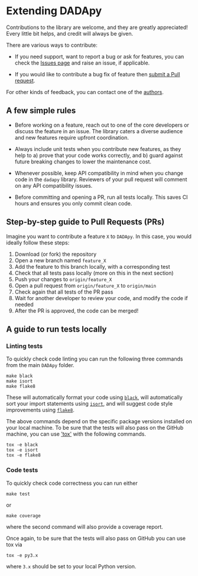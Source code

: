 # Extending DADApy

Contributions to the library are welcome, and they are greatly appreciated! Every little bit helps, and credit will always be given.

There are various ways to contribute:

- If you need support, want to report a bug or ask for features, you can check the [Issues page](https://github.com/sissa-data-science/DADApy/issues) and raise an issue, if applicable.

- If you would like to contribute a bug fix of feature then [submit a Pull request](https://github.com/sissa-data-science/DADApy/pulls).

For other kinds of feedback, you can contact one of the
[authors](https://github.com/sissa_data_science/dadapy/main/AUTHORS.md).


## A few simple rules

- Before working on a feature, reach out to one of the core developers or discuss the feature in an issue. The library caters a diverse audience and new features require upfront coordination.

- Always include unit tests when you contribute new features, as they help to a) prove that your code works correctly, and b) guard against future breaking changes to lower the maintenance cost.

- Whenever possible, keep API compatibility in mind when you change code in the `dadapy` library. Reviewers of your pull request will comment on any API compatibility issues.

- Before committing and opening a PR, run all tests locally. This saves CI hours and ensures you only commit clean code.

## Step-by-step guide to Pull Requests (PRs)

Imagine you want to contribute a feature `X` to `DADApy`.
In this case, you would ideally follow these steps:

1. Download (or fork) the repository
2. Open a new branch named `feature_X`
3. Add the feature to this branch locally, with a corresponding test
4. Check that all tests pass locally (more on this in the next section)
5. Push your changes to `origin/feature_X`
6. Open a pull request from `origin/feature_X` to `origin/main`
7. Check again that all tests of the PR pass 
8. Wait for another developer to review your code, and modify the code if needed
9. After the PR is approved, the code can be merged!

## A guide to run tests locally

### Linting tests

To quickly check code linting you can run the following three commands
from the main `DADApy` folder.

```
make black
make isort
make flake8
```

These will automatically format your code using [`black`](https://black.readthedocs.io/en/stable/), will 
automatically sort your import statements using [`isort`](https://pycqa.github.io/isort/index.html), and
will suggest code style improvements using [`flake8`](https://flake8.pycqa.org/en/latest/).

The above commands depend on the specific package versions installed on your local machine.
To be sure that the tests will also pass on the GitHub machine, 
you can use ['tox'](https://github.com/tox-dev/tox/tree/master) with the following commands.

```
tox -e black
tox -e isort
tox -e flake8
```

### Code tests

To quickly check code correctness you can run either

```
make test
```

or

```
make coverage 
```

where the second command will also provide a coverage report.

Once again, to be sure that the tests will also pass on GitHub you can use tox via

```
tox -e py3.x
```

where `3.x` should be set to your local Python version. 
